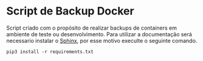 # Script de Backup Docker

Script criado com o propósito de realizar backups de containers em ambiente de teste ou desenvolvimento. Para utilizar a documentação será necessario instalar o [Sphinx](https://www.sphinx-doc.org/), por esse motivo execulte o seguinte comando.

```
pip3 install -r requirements.txt
```
